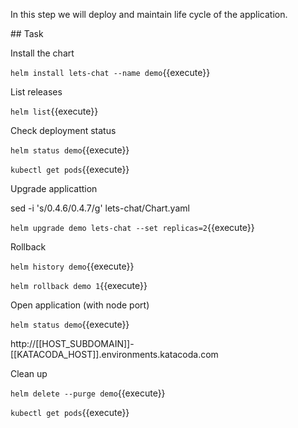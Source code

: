 In this step we will deploy and maintain life cycle of the application.

## Task

Install the chart

`helm install lets-chat --name demo`{{execute}}

List releases

`helm list`{{execute}}

Check deployment status

`helm status demo`{{execute}}

`kubectl get pods`{{execute}}

Upgrade applicattion

sed -i 's/0.4.6/0.4.7/g' lets-chat/Chart.yaml

`helm upgrade demo lets-chat --set replicas=2`{{execute}}

Rollback

`helm history demo`{{execute}}

`helm rollback demo 1`{{execute}}

Open application (with node port)

`helm status demo`{{execute}}

http://[[HOST_SUBDOMAIN]]-[[KATACODA_HOST]].environments.katacoda.com

Clean up

`helm delete --purge demo`{{execute}}

`kubectl get pods`{{execute}}
